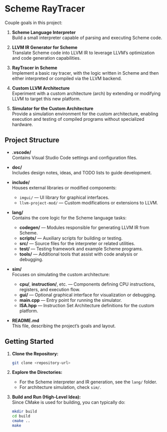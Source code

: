 # Scheme RayTracer

Couple goals in this project:  

1. **Scheme Language Interpreter**  
   Build a small interpreter capable of parsing and executing Scheme code.

2. **LLVM IR Generator for Scheme**  
   Translate Scheme code into LLVM IR to leverage LLVM’s optimization and code generation capabilities.

3. **RayTracer in Scheme**  
   Implement a basic ray tracer, with the logic written in Scheme and then either interpreted or compiled via the LLVM backend.

4. **Custom LLVM Architecture**  
   Experiment with a custom architecture (arch) by extending or modifying LLVM to target this new platform.

5. **Simulator for the Custom Architecture**  
   Provide a simulation environment for the custom architecture, enabling execution and testing of compiled programs without specialized hardware.

## Project Structure

- **.vscode/**  
  Contains Visual Studio Code settings and configuration files.

- **doc/**  
  Includes design notes, ideas, and TODO lists to guide development.

- **include/**  
  Houses external libraries or modified components:
  - `imgui/` — UI library for graphical interfaces.
  - `llvm-project-mod/` — Custom modifications or extensions to LLVM.

- **lang/**  
  Contains the core logic for the Scheme language tasks:
  - **codegen/** — Modules responsible for generating LLVM IR from Scheme.
  - **scripts/** — Auxiliary scripts for building or testing.
  - **src/** — Source files for the interpreter or related utilities.
  - **test/** — Testing framework and example Scheme programs.
  - **tools/** — Additional tools that assist with code analysis or debugging.

- **sim/**  
  Focuses on simulating the custom architecture:
  - **cpu/**, **instruction/**, etc. — Components defining CPU instructions, registers, and execution flow.
  - **gui/** — Optional graphical interface for visualization or debugging.
  - **main.cpp** — Entry point for running the simulator.
  - **ISA.hpp** — Instruction Set Architecture definitions for the custom platform.

- **README.md**  
  This file, describing the project’s goals and layout.

## Getting Started

1. **Clone the Repository:**  
   ```bash
   git clone <repository-url>
   ```

2. **Explore the Directories:**  
   - For the Scheme interpreter and IR generation, see the `lang/` folder.
   - For architecture simulation, check `sim/`.

3. **Build and Run (High-Level Idea):**  
   Since CMake is used for building, you can typically do:
   ```bash
   mkdir build
   cd build
   cmake ..
   make
   ```
